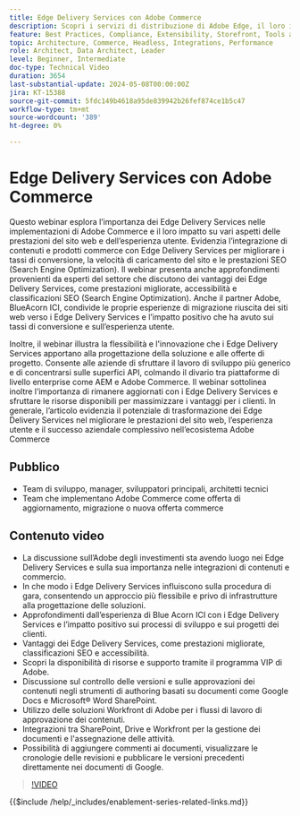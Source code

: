 ```yaml
---
title: Edge Delivery Services con Adobe Commerce
description: Scopri i servizi di distribuzione di Adobe Edge, il loro impatto sulle offerte dei progetti, i costi di sviluppo, SEO, ADA e il potenziale per esperienze personalizzate.
feature: Best Practices, Compliance, Extensibility, Storefront, Tools and External Services
topic: Architecture, Commerce, Headless, Integrations, Performance
role: Architect, Data Architect, Leader
level: Beginner, Intermediate
doc-type: Technical Video
duration: 3654
last-substantial-update: 2024-05-08T00:00:00Z
jira: KT-15388
source-git-commit: 5fdc149b4618a95de839942b26fef874ce1b5c47
workflow-type: tm+mt
source-wordcount: '389'
ht-degree: 0%

---
```


# Edge Delivery Services con Adobe Commerce

Questo webinar esplora l’importanza dei Edge Delivery Services nelle implementazioni di Adobe Commerce e il loro impatto su vari aspetti delle prestazioni del sito web e dell’esperienza utente. Evidenzia l’integrazione di contenuti e prodotti commerce con Edge Delivery Services per migliorare i tassi di conversione, la velocità di caricamento del sito e le prestazioni SEO (Search Engine Optimization). Il webinar presenta anche approfondimenti provenienti da esperti del settore che discutono dei vantaggi dei Edge Delivery Services, come prestazioni migliorate, accessibilità e classificazioni SEO (Search Engine Optimization). Anche il partner Adobe, BlueAcorn ICI, condivide le proprie esperienze di migrazione riuscita dei siti web verso i Edge Delivery Services e l’impatto positivo che ha avuto sui tassi di conversione e sull’esperienza utente.

Inoltre, il webinar illustra la flessibilità e l&#39;innovazione che i Edge Delivery Services apportano alla progettazione della soluzione e alle offerte di progetto. Consente alle aziende di sfruttare il lavoro di sviluppo più generico e di concentrarsi sulle superfici API, colmando il divario tra piattaforme di livello enterprise come AEM e Adobe Commerce. Il webinar sottolinea inoltre l’importanza di rimanere aggiornati con i Edge Delivery Services e sfruttare le risorse disponibili per massimizzare i vantaggi per i clienti. In generale, l’articolo evidenzia il potenziale di trasformazione dei Edge Delivery Services nel migliorare le prestazioni del sito web, l’esperienza utente e il successo aziendale complessivo nell’ecosistema Adobe Commerce

## Pubblico

* Team di sviluppo, manager, sviluppatori principali, architetti tecnici
* Team che implementano Adobe Commerce come offerta di aggiornamento, migrazione o nuova offerta commerce

## Contenuto video

* La discussione sull’Adobe degli investimenti sta avendo luogo nei Edge Delivery Services e sulla sua importanza nelle integrazioni di contenuti e commercio.
* In che modo i Edge Delivery Services influiscono sulla procedura di gara, consentendo un approccio più flessibile e privo di infrastrutture alla progettazione delle soluzioni.
* Approfondimenti dall’esperienza di Blue Acorn ICI con i Edge Delivery Services e l’impatto positivo sui processi di sviluppo e sui progetti dei clienti.
* Vantaggi dei Edge Delivery Services, come prestazioni migliorate, classificazioni SEO e accessibilità.
* Scopri la disponibilità di risorse e supporto tramite il programma VIP di Adobe.
* Discussione sul controllo delle versioni e sulle approvazioni dei contenuti negli strumenti di authoring basati su documenti come Google Docs e Microsoft® Word SharePoint.
* Utilizzo delle soluzioni Workfront di Adobe per i flussi di lavoro di approvazione dei contenuti.
* Integrazioni tra SharePoint, Drive e Workfront per la gestione dei documenti e l&#39;assegnazione delle attività.
* Possibilità di aggiungere commenti ai documenti, visualizzare le cronologie delle revisioni e pubblicare le versioni precedenti direttamente nei documenti di Google.


>[!VIDEO](https://video.tv.adobe.com/v/3429059?learn=on)

{{$include /help/_includes/enablement-series-related-links.md}}
